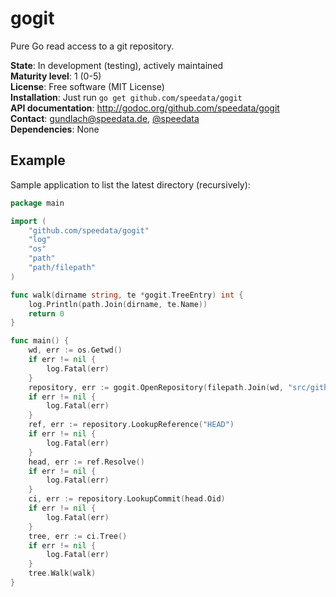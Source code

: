 gogit
=====

Pure Go read access to a git repository.

**State**: In development (testing), actively maintained<br>
**Maturity level**: 1 (0-5)<br>
**License**: Free software (MIT License)<br>
**Installation**: Just run `go get github.com/speedata/gogit`<br>
**API documentation**: http://godoc.org/github.com/speedata/gogit<br>
**Contact**: <gundlach@speedata.de>, [@speedata](https://twitter.com/speedata)<br>
**Dependencies**: None

Example
-------

Sample application to list the latest directory (recursively):

```Go
package main

import (
    "github.com/speedata/gogit"
    "log"
    "os"
    "path"
    "path/filepath"
)

func walk(dirname string, te *gogit.TreeEntry) int {
    log.Println(path.Join(dirname, te.Name))
    return 0
}

func main() {
    wd, err := os.Getwd()
    if err != nil {
        log.Fatal(err)
    }
    repository, err := gogit.OpenRepository(filepath.Join(wd, "src/github.com/speedata/gogit/_testdata/testrepo.git"))
    if err != nil {
        log.Fatal(err)
    }
    ref, err := repository.LookupReference("HEAD")
    if err != nil {
        log.Fatal(err)
    }
    head, err := ref.Resolve()
    if err != nil {
        log.Fatal(err)
    }
    ci, err := repository.LookupCommit(head.Oid)
    if err != nil {
        log.Fatal(err)
    }
    tree, err := ci.Tree()
    if err != nil {
        log.Fatal(err)
    }
    tree.Walk(walk)
}
```
